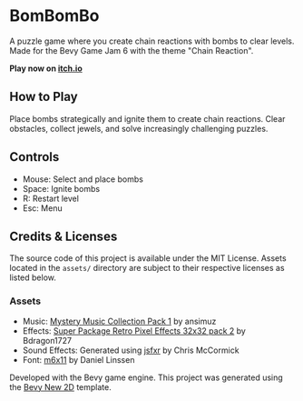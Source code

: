 # BomBomBo

A puzzle game where you create chain reactions with bombs to clear levels.
Made for the Bevy Game Jam 6 with the theme "Chain Reaction".

**Play now on [itch.io](https://nebocco.itch.io/bombombo)**

## How to Play
Place bombs strategically and ignite them to create chain reactions.
Clear obstacles, collect jewels, and solve increasingly challenging puzzles.

## Controls
- Mouse: Select and place bombs
- Space: Ignite bombs
- R: Restart level
- Esc: Menu

## Credits & Licenses

The source code of this project is available under the MIT License.
Assets located in the `assets/` directory are subject to their respective licenses as listed below.

### Assets
- Music: [Mystery Music Collection Pack 1](https://ansimuz.itch.io/mystery-music-collection-pack-1) by ansimuz
- Effects: [Super Package Retro Pixel Effects 32x32 pack 2](https://bdragon1727.itch.io/super-package-retro-pixel-effects-32x32-pack-2) by Bdragon1727
- Sound Effects: Generated using [jsfxr](https://pro.sfxr.me/) by Chris McCormick
- Font: [m6x11](https://managore.itch.io/m6x11) by Daniel Linssen

Developed with the Bevy game engine. This project was generated using the [Bevy New 2D](https://github.com/TheBevyFlock/bevy_new_2d) template.
